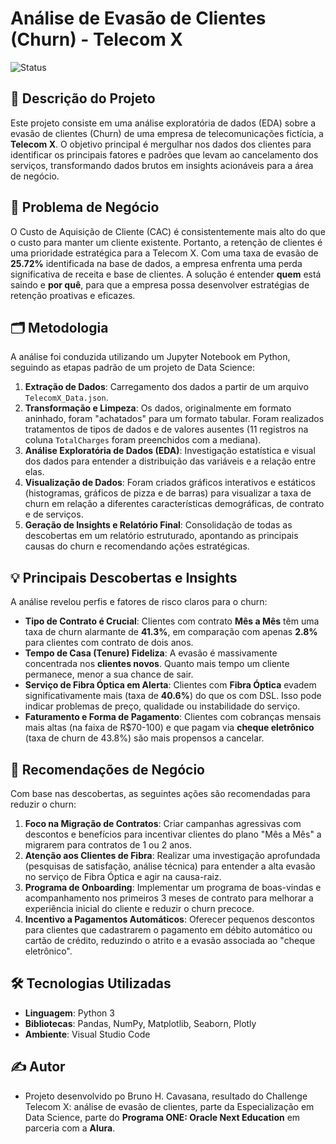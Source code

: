 # Análise de Evasão de Clientes (Churn) - Telecom X

![Status](https://img.shields.io/badge/status-conclu%C3%ADdo-brightgreen)

## 📖 Descrição do Projeto

Este projeto consiste em uma análise exploratória de dados (EDA) sobre a evasão de clientes (Churn) de uma empresa de telecomunicações fictícia, a **Telecom X**. O objetivo principal é mergulhar nos dados dos clientes para identificar os principais fatores e padrões que levam ao cancelamento dos serviços, transformando dados brutos em insights acionáveis para a área de negócio.

## 🎯 Problema de Negócio

O Custo de Aquisição de Cliente (CAC) é consistentemente mais alto do que o custo para manter um cliente existente. Portanto, a retenção de clientes é uma prioridade estratégica para a Telecom X. Com uma taxa de evasão de **25.72%** identificada na base de dados, a empresa enfrenta uma perda significativa de receita e base de clientes. A solução é entender **quem** está saindo e **por quê**, para que a empresa possa desenvolver estratégias de retenção proativas e eficazes.

## 🗂️ Metodologia

A análise foi conduzida utilizando um Jupyter Notebook em Python, seguindo as etapas padrão de um projeto de Data Science:

1.  **Extração de Dados**: Carregamento dos dados a partir de um arquivo `TelecomX_Data.json`.
2.  **Transformação e Limpeza**: Os dados, originalmente em formato aninhado, foram "achatados" para um formato tabular. Foram realizados tratamentos de tipos de dados e de valores ausentes (11 registros na coluna `TotalCharges` foram preenchidos com a mediana).
3.  **Análise Exploratória de Dados (EDA)**: Investigação estatística e visual dos dados para entender a distribuição das variáveis e a relação entre elas.
4.  **Visualização de Dados**: Foram criados gráficos interativos e estáticos (histogramas, gráficos de pizza e de barras) para visualizar a taxa de churn em relação a diferentes características demográficas, de contrato e de serviços.
5.  **Geração de Insights e Relatório Final**: Consolidação de todas as descobertas em um relatório estruturado, apontando as principais causas do churn e recomendando ações estratégicas.

## 💡 Principais Descobertas e Insights

A análise revelou perfis e fatores de risco claros para o churn:

* **Tipo de Contrato é Crucial**: Clientes com contrato **Mês a Mês** têm uma taxa de churn alarmante de **41.3%**, em comparação com apenas **2.8%** para clientes com contrato de dois anos.
* **Tempo de Casa (Tenure) Fideliza**: A evasão é massivamente concentrada nos **clientes novos**. Quanto mais tempo um cliente permanece, menor a sua chance de sair.
* **Serviço de Fibra Óptica em Alerta**: Clientes com **Fibra Óptica** evadem significativamente mais (taxa de **40.6%**) do que os com DSL. Isso pode indicar problemas de preço, qualidade ou instabilidade do serviço.
* **Faturamento e Forma de Pagamento**: Clientes com cobranças mensais mais altas (na faixa de R$70-100) e que pagam via **cheque eletrônico** (taxa de churn de 43.8%) são mais propensos a cancelar.

## 🚀 Recomendações de Negócio

Com base nas descobertas, as seguintes ações são recomendadas para reduzir o churn:

1.  **Foco na Migração de Contratos**: Criar campanhas agressivas com descontos e benefícios para incentivar clientes do plano "Mês a Mês" a migrarem para contratos de 1 ou 2 anos.
2.  **Atenção aos Clientes de Fibra**: Realizar uma investigação aprofundada (pesquisas de satisfação, análise técnica) para entender a alta evasão no serviço de Fibra Óptica e agir na causa-raiz.
3.  **Programa de Onboarding**: Implementar um programa de boas-vindas e acompanhamento nos primeiros 3 meses de contrato para melhorar a experiência inicial do cliente e reduzir o churn precoce.
4.  **Incentivo a Pagamentos Automáticos**: Oferecer pequenos descontos para clientes que cadastrarem o pagamento em débito automático ou cartão de crédito, reduzindo o atrito e a evasão associada ao "cheque eletrônico".

## 🛠️ Tecnologias Utilizadas

* **Linguagem**: Python 3
* **Bibliotecas**: Pandas, NumPy, Matplotlib, Seaborn, Plotly
* **Ambiente**: Visual Studio Code

## ✍️ Autor
* Projeto desenvolvido po Bruno H. Cavasana, resultado do Challenge Telecom X: análise de evasão de clientes, parte da Especialização em Data Science, parte do **Programa ONE: Oracle Next Education** em parceria com a **Alura**.
